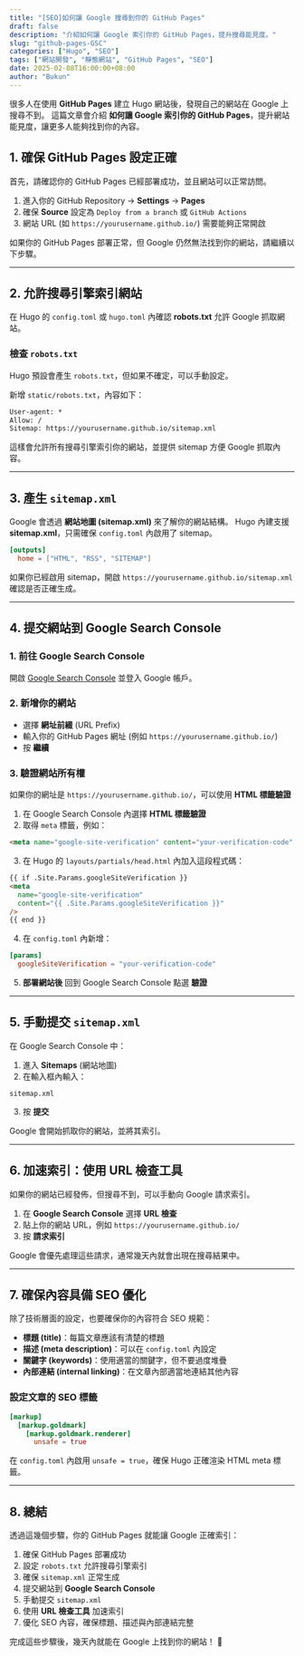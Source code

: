 ```yaml
---
title: "[SEO]如何讓 Google 搜尋到你的 GitHub Pages"
draft: false
description: "介紹如何讓 Google 索引你的 GitHub Pages，提升搜尋能見度。"
slug: "github-pages-GSC"
categories: ["Hugo", "SEO"]
tags: ["網站開發", "靜態網站", "GitHub Pages", "SEO"]
date: 2025-02-08T16:00:00+08:00
author: "Bukun"
---
```


很多人在使用 **GitHub Pages** 建立 Hugo 網站後，發現自己的網站在 Google 上搜尋不到。
這篇文章會介紹 **如何讓 Google 索引你的 GitHub Pages**，提升網站能見度，讓更多人能夠找到你的內容。

## 1. 確保 GitHub Pages 設定正確

首先，請確認你的 GitHub Pages 已經部署成功，並且網站可以正常訪問。

1. 進入你的 GitHub Repository → **Settings** → **Pages**
2. 確保 **Source** 設定為 `Deploy from a branch` 或 `GitHub Actions`
3. 網站 URL (如 `https://yourusername.github.io/`) 需要能夠正常開啟

如果你的 GitHub Pages 部署正常，但 Google 仍然無法找到你的網站，請繼續以下步驟。

---

## 2. 允許搜尋引擎索引網站

在 Hugo 的 `config.toml` 或 `hugo.toml` 內確認 **robots.txt** 允許 Google 抓取網站。

### **檢查 `robots.txt`**

Hugo 預設會產生 `robots.txt`，但如果不確定，可以手動設定。

新增 `static/robots.txt`，內容如下：

```txt
User-agent: *
Allow: /
Sitemap: https://yourusername.github.io/sitemap.xml
```

這樣會允許所有搜尋引擎索引你的網站，並提供 sitemap 方便 Google 抓取內容。

---

## 3. 產生 `sitemap.xml`

Google 會透過 **網站地圖 (sitemap.xml)** 來了解你的網站結構。
Hugo 內建支援 **sitemap.xml**，只需確保 `config.toml` 內啟用了 sitemap。

```toml
[outputs]
  home = ["HTML", "RSS", "SITEMAP"]
```

如果你已經啟用 sitemap，開啟 `https://yourusername.github.io/sitemap.xml` 確認是否正確生成。

---

## 4. 提交網站到 Google Search Console

### **1. 前往 Google Search Console**

開啟 [Google Search Console](https://search.google.com/search-console/) 並登入 Google 帳戶。

### **2. 新增你的網站**

- 選擇 **網址前綴** (URL Prefix)
- 輸入你的 GitHub Pages 網址 (例如 `https://yourusername.github.io/`)
- 按 **繼續**

### **3. 驗證網站所有權**

如果你的網址是 `https://yourusername.github.io/`，可以使用 **HTML 標籤驗證**

1. 在 Google Search Console 內選擇 **HTML 標籤驗證**
2. 取得 `meta` 標籤，例如：

```html
<meta name="google-site-verification" content="your-verification-code" />
```

3. 在 Hugo 的 `layouts/partials/head.html` 內加入這段程式碼：

```html
{{ if .Site.Params.googleSiteVerification }}
<meta
  name="google-site-verification"
  content="{{ .Site.Params.googleSiteVerification }}"
/>
{{ end }}
```

4. 在 `config.toml` 內新增：

```toml
[params]
  googleSiteVerification = "your-verification-code"
```

5. **部署網站後** 回到 Google Search Console 點選 **驗證**

---

## 5. 手動提交 `sitemap.xml`

在 Google Search Console 中：

1. 進入 **Sitemaps** (網站地圖)
2. 在輸入框內輸入：

```
sitemap.xml
```

3. 按 **提交**

Google 會開始抓取你的網站，並將其索引。

---

## 6. 加速索引：使用 URL 檢查工具

如果你的網站已經發佈，但搜尋不到，可以手動向 Google 請求索引。

1. 在 **Google Search Console** 選擇 **URL 檢查**
2. 貼上你的網站 URL，例如 `https://yourusername.github.io/`
3. 按 **請求索引**

Google 會優先處理這些請求，通常幾天內就會出現在搜尋結果中。

---

## 7. 確保內容具備 SEO 優化

除了技術層面的設定，也要確保你的內容符合 SEO 規範：

- **標題 (title)**：每篇文章應該有清楚的標題
- **描述 (meta description)**：可以在 `config.toml` 內設定
- **關鍵字 (keywords)**：使用適當的關鍵字，但不要過度堆疊
- **內部連結 (internal linking)**：在文章內部適當地連結其他內容

### **設定文章的 SEO 標籤**

```toml
[markup]
  [markup.goldmark]
    [markup.goldmark.renderer]
      unsafe = true
```

在 `config.toml` 內啟用 `unsafe = true`，確保 Hugo 正確渲染 HTML meta 標籤。

---

## 8. 總結

透過這幾個步驟，你的 GitHub Pages 就能讓 Google 正確索引：

1. 確保 GitHub Pages 部署成功
2. 設定 `robots.txt` 允許搜尋引擎索引
3. 確保 `sitemap.xml` 正常生成
4. 提交網站到 **Google Search Console**
5. 手動提交 `sitemap.xml`
6. 使用 **URL 檢查工具** 加速索引
7. 優化 SEO 內容，確保標題、描述與內部連結完整

完成這些步驟後，幾天內就能在 Google 上找到你的網站！ 🚀

